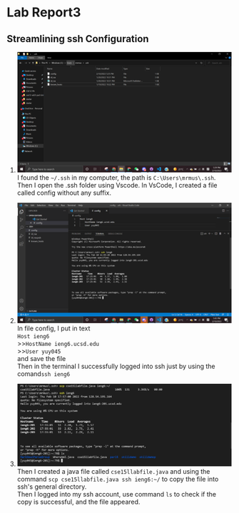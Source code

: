 # Lab Report3
## Streamlining ssh Configuration

1. ![Image](https://raw.githubusercontent.com/YueSteveYin/cse15l-lab-reports/main/CSE%2012%20Lab%20Report3%20Screenshot1.PNG)
I found the `~/.ssh` in my computer, the path is `C:\Users\mrmus\.ssh`. Then I open the .ssh folder using Vscode. In VsCode, I created a file called config without any suffix. 

2. ![Image](https://raw.githubusercontent.com/YueSteveYin/cse15l-lab-reports/main/CSE%2012%20Lab%20Report3%20Screenshot%202.PNG)
In file config, I put in text <br /> `Host ieng6`<br /> >>`HostName ieng6.ucsd.edu`<br /> >>`User yuy045` <br />and save the file <br /> 
Then in the terminal I successfully logged into ssh just by using the comand`ssh ieng6`

3. ![Image](https://raw.githubusercontent.com/YueSteveYin/cse15l-lab-reports/main/CSE%2012%20Lab%20Report3%20Screenshot%203.PNG)
Then I created a java file called `cse15llabfile.java` and using the command `scp cse15llabfile.java ssh ieng6:~/` to copy the file into ssh's general directory. <br />
Then I logged into my ssh account, use command `ls` to check if the copy is successful, and the file appeared.  
